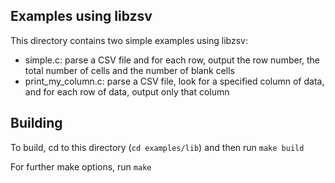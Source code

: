 ## Examples using libzsv

This directory contains two simple examples using libzsv:
* simple.c: parse a CSV file and for each row, output the row number,
  the total number of cells and the number of blank cells
* print_my_column.c: parse a CSV file, look for a specified
  column of data, and for each row of data, output only that column

## Building

To build, cd to this directory (`cd examples/lib`) and then run `make build`

For further make options, run `make`
